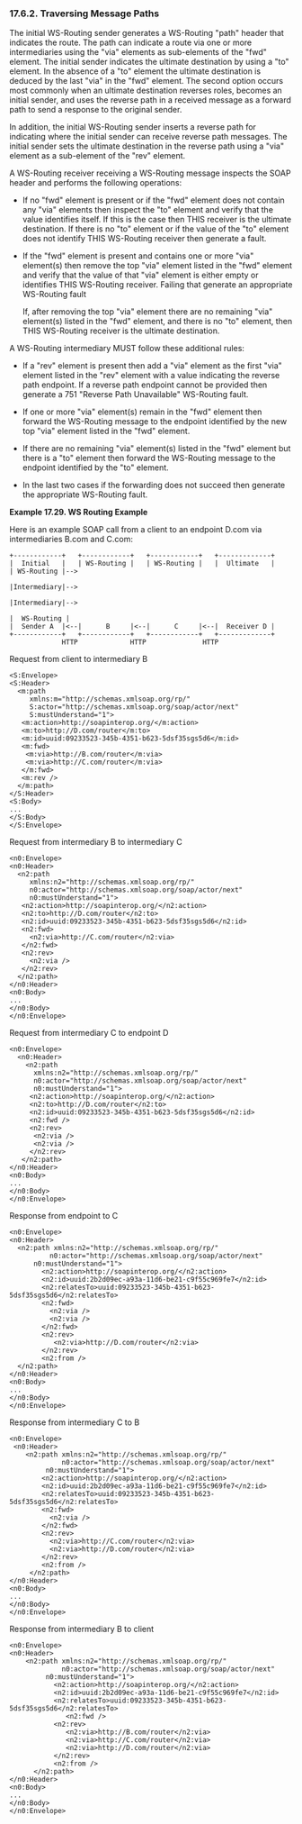 <div id="wsrtraversingmsgpaths" class="section">

<div class="titlepage">

<div>

<div>

### 17.6.2. Traversing Message Paths

</div>

</div>

</div>

The initial WS-Routing sender generates a WS-Routing "path" header that
indicates the route. The path can indicate a route via one or more
intermediaries using the "via" elements as sub-elements of the "fwd"
element. The initial sender indicates the ultimate destination by using
a "to" element. In the absence of a "to" element the ultimate
destination is deduced by the last "via" in the "fwd" element. The
second option occurs most commonly when an ultimate destination reverses
roles, becomes an initial sender, and uses the reverse path in a
received message as a forward path to send a response to the original
sender.

In addition, the initial WS-Routing sender inserts a reverse path for
indicating where the initial sender can receive reverse path messages.
The initial sender sets the ultimate destination in the reverse path
using a "via" element as a sub-element of the "rev" element.

A WS-Routing receiver receiving a WS-Routing message inspects the SOAP
header and performs the following operations:

<div class="itemizedlist">

- If no "fwd" element is present or if the "fwd" element does not
  contain any "via" elements then inspect the "to" element and verify
  that the value identifies itself. If this is the case then THIS
  receiver is the ultimate destination. If there is no "to" element or
  if the value of the "to" element does not identify THIS WS-Routing
  receiver then generate a fault.

- If the "fwd" element is present and contains one or more "via"
  element(s) then remove the top "via" element listed in the "fwd"
  element and verify that the value of that "via" element is either
  empty or identifies THIS WS-Routing receiver. Failing that generate an
  appropriate WS-Routing fault

  If, after removing the top "via" element there are no remaining "via"
  element(s) listed in the "fwd" element, and there is no "to" element,
  then THIS WS-Routing receiver is the ultimate destination.

</div>

A WS-Routing intermediary MUST follow these additional rules:

<div class="itemizedlist">

- If a "rev" element is present then add a "via" element as the first
  "via" element listed in the "rev" element with a value indicating the
  reverse path endpoint. If a reverse path endpoint cannot be provided
  then generate a 751 "Reverse Path Unavailable" WS-Routing fault.

- If one or more "via" element(s) remain in the "fwd" element then
  forward the WS-Routing message to the endpoint identified by the new
  top "via" element listed in the "fwd" element.

- If there are no remaining "via" element(s) listed in the "fwd" element
  but there is a "to" element then forward the WS-Routing message to the
  endpoint identified by the "to" element.

- In the last two cases if the forwarding does not succeed then generate
  the appropriate WS-Routing fault.

</div>

<div id="wsrexample" class="example">

**Example 17.29. WS Routing Example**

<div class="example-contents">

Here is an example SOAP call from a client to an endpoint D.com via
intermediaries B.com and C.com:

``` programlisting
+------------+   +------------+   +------------+   +-------------+
|  Initial   |   | WS-Routing |   | WS-Routing |   |  Ultimate   |
| WS-Routing |-->

|Intermediary|-->

|Intermediary|-->

|  WS-Routing |
|  Sender A  |<--|      B     |<--|      C     |<--|  Receiver D |
+------------+   +------------+   +------------+   +-------------+
             HTTP             HTTP              HTTP
```

Request from client to intermediary B

``` programlisting
<S:Envelope>
<S:Header>
  <m:path
     xmlns:m="http://schemas.xmlsoap.org/rp/"
     S:actor="http://schemas.xmlsoap.org/soap/actor/next"
     S:mustUnderstand="1">
   <m:action>http://soapinterop.org/</m:action>
   <m:to>http://D.com/router</m:to>
   <m:id>uuid:09233523-345b-4351-b623-5dsf35sgs5d6</m:id>
   <m:fwd>
    <m:via>http://B.com/router</m:via>
    <m:via>http://C.com/router</m:via>
   </m:fwd>
   <m:rev />
  </m:path>
</S:Header>
<S:Body>
...
</S:Body>
</S:Envelope>
```

Request from intermediary B to intermediary C

``` programlisting
<n0:Envelope>
<n0:Header>
  <n2:path
     xmlns:n2="http://schemas.xmlsoap.org/rp/"
     n0:actor="http://schemas.xmlsoap.org/soap/actor/next"
     n0:mustUnderstand="1">
   <n2:action>http://soapinterop.org/</n2:action>
   <n2:to>http://D.com/router</n2:to>
   <n2:id>uuid:09233523-345b-4351-b623-5dsf35sgs5d6</n2:id>
   <n2:fwd>
     <n2:via>http://C.com/router</n2:via>
   </n2:fwd>
   <n2:rev>
     <n2:via />
   </n2:rev>
  </n2:path>
</n0:Header>
<n0:Body>
...
</n0:Body>
</n0:Envelope>
```

Request from intermediary C to endpoint D

``` programlisting
<n0:Envelope>
  <n0:Header>
    <n2:path
      xmlns:n2="http://schemas.xmlsoap.org/rp/"
      n0:actor="http://schemas.xmlsoap.org/soap/actor/next"
      n0:mustUnderstand="1">
     <n2:action>http://soapinterop.org/</n2:action>
     <n2:to>http://D.com/router</n2:to>
     <n2:id>uuid:09233523-345b-4351-b623-5dsf35sgs5d6</n2:id>
     <n2:fwd />
     <n2:rev>
      <n2:via />
      <n2:via />
     </n2:rev>
   </n2:path>
</n0:Header>
<n0:Body>
...
</n0:Body>
</n0:Envelope>
```

Response from endpoint to C

``` programlisting
<n0:Envelope>
<n0:Header>
  <n2:path xmlns:n2="http://schemas.xmlsoap.org/rp/"
          n0:actor="http://schemas.xmlsoap.org/soap/actor/next"
      n0:mustUnderstand="1">
        <n2:action>http://soapinterop.org/</n2:action>
        <n2:id>uuid:2b2d09ec-a93a-11d6-be21-c9f55c969fe7</n2:id>
        <n2:relatesTo>uuid:09233523-345b-4351-b623-5dsf35sgs5d6</n2:relatesTo>
        <n2:fwd>
          <n2:via />
          <n2:via />
        </n2:fwd>
        <n2:rev>
           <n2:via>http://D.com/router</n2:via>
        </n2:rev>
        <n2:from />
  </n2:path>
</n0:Header>
<n0:Body>
...
</n0:Body>
</n0:Envelope>
```

Response from intermediary C to B

``` programlisting
<n0:Envelope>
 <n0:Header>
    <n2:path xmlns:n2="http://schemas.xmlsoap.org/rp/"
             n0:actor="http://schemas.xmlsoap.org/soap/actor/next"
         n0:mustUnderstand="1">
        <n2:action>http://soapinterop.org/</n2:action>
        <n2:id>uuid:2b2d09ec-a93a-11d6-be21-c9f55c969fe7</n2:id>
        <n2:relatesTo>uuid:09233523-345b-4351-b623-5dsf35sgs5d6</n2:relatesTo>
        <n2:fwd>
          <n2:via />
        </n2:fwd>
        <n2:rev>
          <n2:via>http://C.com/router</n2:via>
          <n2:via>http://D.com/router</n2:via>
        </n2:rev>
        <n2:from />
     </n2:path>
</n0:Header>
<n0:Body>
...
</n0:Body>
</n0:Envelope>
```

Response from intermediary B to client

``` programlisting
<n0:Envelope>
<n0:Header>
    <n2:path xmlns:n2="http://schemas.xmlsoap.org/rp/"
             n0:actor="http://schemas.xmlsoap.org/soap/actor/next"
         n0:mustUnderstand="1">
           <n2:action>http://soapinterop.org/</n2:action>
           <n2:id>uuid:2b2d09ec-a93a-11d6-be21-c9f55c969fe7</n2:id>
           <n2:relatesTo>uuid:09233523-345b-4351-b623-5dsf35sgs5d6</n2:relatesTo>
              <n2:fwd />
           <n2:rev>
              <n2:via>http://B.com/router</n2:via>
              <n2:via>http://C.com/router</n2:via>
              <n2:via>http://D.com/router</n2:via>
           </n2:rev>
           <n2:from />
      </n2:path>
</n0:Header>
<n0:Body>
...
</n0:Body>
</n0:Envelope>
```

</div>

</div>

  

</div>
